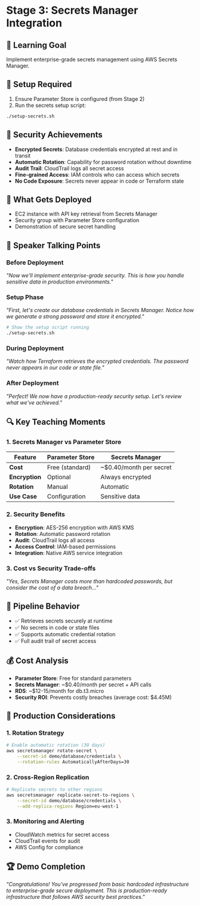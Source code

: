 # Stage 3: Secrets Manager Integration

## 🎯 Learning Goal
Implement enterprise-grade secrets management using AWS Secrets Manager.

## 🔧 Setup Required
1. Ensure Parameter Store is configured (from Stage 2)
2. Run the secrets setup script:
```bash
./setup-secrets.sh
```

## 🔐 Security Achievements
- **Encrypted Secrets**: Database credentials encrypted at rest and in transit
- **Automatic Rotation**: Capability for password rotation without downtime
- **Audit Trail**: CloudTrail logs all secret access
- **Fine-grained Access**: IAM controls who can access which secrets
- **No Code Exposure**: Secrets never appear in code or Terraform state

## 🚀 What Gets Deployed
- EC2 instance with API key retrieval from Secrets Manager
- Security group with Parameter Store configuration
- Demonstration of secure secret handling

## 🎤 Speaker Talking Points

### Before Deployment
*"Now we'll implement enterprise-grade security. This is how you handle sensitive data in production environments."*

### Setup Phase
*"First, let's create our database credentials in Secrets Manager. Notice how we generate a strong password and store it encrypted."*

```bash
# Show the setup script running
./setup-secrets.sh
```

### During Deployment
*"Watch how Terraform retrieves the encrypted credentials. The password never appears in our code or state file."*

### After Deployment
*"Perfect! We now have a production-ready security setup. Let's review what we've achieved."*

## 🔍 Key Teaching Moments

### 1. Secrets Manager vs Parameter Store
| Feature | Parameter Store | Secrets Manager |
|---------|----------------|-----------------|
| **Cost** | Free (standard) | ~$0.40/month per secret |
| **Encryption** | Optional | Always encrypted |
| **Rotation** | Manual | Automatic |
| **Use Case** | Configuration | Sensitive data |

### 2. Security Benefits
- **Encryption**: AES-256 encryption with AWS KMS
- **Rotation**: Automatic password rotation
- **Audit**: CloudTrail logs all access
- **Access Control**: IAM-based permissions
- **Integration**: Native AWS service integration

### 3. Cost vs Security Trade-offs
*"Yes, Secrets Manager costs more than hardcoded passwords, but consider the cost of a data breach..."*

## 🔄 Pipeline Behavior
- ✅ Retrieves secrets securely at runtime
- ✅ No secrets in code or state files
- ✅ Supports automatic credential rotation
- ✅ Full audit trail of secret access

## 💰 Cost Analysis
- **Parameter Store**: Free for standard parameters
- **Secrets Manager**: ~$0.40/month per secret + API calls
- **RDS**: ~$12-15/month for db.t3.micro
- **Security ROI**: Prevents costly breaches (average cost: $4.45M)

## 🎯 Production Considerations

### 1. Rotation Strategy
```bash
# Enable automatic rotation (30 days)
aws secretsmanager rotate-secret \
    --secret-id demo/database/credentials \
    --rotation-rules AutomaticallyAfterDays=30
```

### 2. Cross-Region Replication
```bash
# Replicate secrets to other regions
aws secretsmanager replicate-secret-to-regions \
    --secret-id demo/database/credentials \
    --add-replica-regions Region=eu-west-1
```

### 3. Monitoring and Alerting
- CloudWatch metrics for secret access
- CloudTrail events for audit
- AWS Config for compliance

## 🏆 Demo Completion
*"Congratulations! You've progressed from basic hardcoded infrastructure to enterprise-grade secure deployment. This is production-ready infrastructure that follows AWS security best practices."*